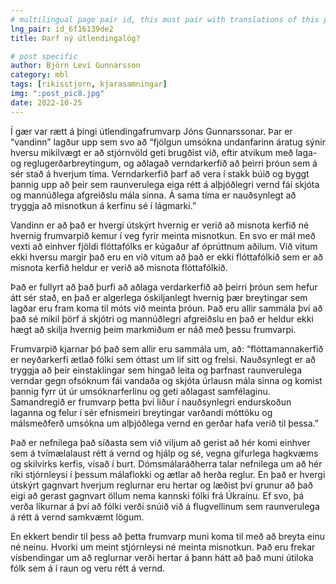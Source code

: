 ```yaml
---
# multilingual page pair id, this must pair with translations of this page. (This name must be unique)
lng_pair: id_6f16139de2
title: Þarf ný útlendingalög?

# post specific
author: Björn Leví Gunnarsson
category: mbl
tags: [rikisstjorn, kjarasamningar]
img: ":post_pic8.jpg"
date: 2022-10-25
---
```


Í gær var rætt á þingi útlendingafrumvarp Jóns Gunnarssonar. Þar er “vandinn” lagður upp sem svo að “fjölgun umsókna undanfarinn áratug sýnir hversu mikilvægt er að stjórnvöld geti brugðist við, eftir atvikum með laga- og reglugerðarbreytingum, og aðlagað verndarkerfið að þeirri þróun sem á sér stað á hverjum tíma. Verndarkerfið þarf að vera í stakk búið og byggt þannig upp að þeir sem raunverulega eiga rétt á alþjóðlegri vernd fái skjóta og mannúðlega afgreiðslu mála sinna. Á sama tíma er nauðsynlegt að tryggja að misnotkun á kerfinu sé í lágmarki.”

Vandinn er að það er hvergi útskýrt hvernig er verið að misnota kerfið né hvernig frumvarpið kemur í veg fyrir meinta misnotkun. En svo er mál með vexti að einhver fjöldi flóttafólks er kúgaður af óprúttnum aðilum. Við vitum ekki hversu margir það eru en við vitum að það er ekki flóttafólkið sem er að misnota kerfið heldur er verið að misnota flóttafólkið.

Það er fullyrt að það þurfi að aðlaga verdarkerfið að þeirri þróun sem hefur átt sér stað, en það er algerlega óskiljanlegt hvernig þær breytingar sem lagðar eru fram koma til móts við meinta þróun. Það eru allir sammála því að það sé mikil þörf á skjótri og mannúðlegri afgreiðslu en það er heldur ekki hægt að skilja hvernig þeim markmiðum er náð með þessu frumvarpi.

Frumvarpið kjarnar þó það sem allir eru sammála um, að: “flóttamannakerfið er neyðarkerfi ætlað fólki sem óttast um líf sitt og frelsi. Nauðsynlegt er að tryggja að þeir einstaklingar sem hingað leita og þarfnast raunverulega verndar gegn ofsóknum fái vandaða og skjóta úrlausn mála sinna og komist þannig fyrr út úr umsóknarferlinu og geti aðlagast samfélaginu. Samandregið er frumvarp þetta því liður í nauðsynlegri endurskoðun laganna og felur í sér efnismeiri breytingar varðandi móttöku og málsmeðferð umsókna um alþjóðlega vernd en gerðar hafa verið til þessa.”

Það er nefnilega það síðasta sem við viljum að gerist að hér komi einhver sem á tvímælalaust rétt á vernd og hjálp og sé, vegna gífurlega hagkvæms og skilvirks kerfis, vísað í burt. Dómsmálaráðherra talar nefnilega um að hér ríki stjórnleysi í þessum málaflokki og ætlar að herða reglur. En það er hvergi útskýrt gagnvart hverjum reglurnar eru hertar og læðist því grunur að það eigi að gerast gagnvart öllum nema kannski fólki frá Úkraínu. Ef svo, þá verða líkurnar á því að fólki verði snúið við á flugvellinum sem raunverulega á rétt á vernd samkvæmt lögum. 

En ekkert bendir til þess að þetta frumvarp muni koma til með að breyta einu né neinu. Hvorki um meint stjórnleysi né meinta misnotkun. Það eru frekar vísbendingar um að reglurnar verði hertar á þann hátt að það muni útiloka fólk sem á í raun og veru rétt á vernd. 

